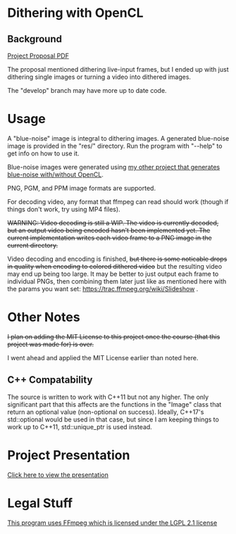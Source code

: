 # Dithering with OpenCL

## Background

[Project Proposal PDF](https://seodisparate.com/static/uploads/EN605.617.81.FA21_ProjectProposal.pdf)

The proposal mentioned dithering live-input frames, but I ended up with just
dithering single images or turning a video into dithered images.

The "develop" branch may have more up to date code.

# Usage

A "blue-noise" image is integral to dithering images. A generated blue-noise
image is provided in the "res/" directory. Run the program with "--help" to get
info on how to use it.

Blue-noise images were generated using [my other project that generates
blue-noise with/without OpenCL](https://git.seodisparate.com/stephenseo/blue_noise_generation).

PNG, PGM, and PPM image formats are supported.

For decoding video, any format that ffmpeg can read should work (though if
things don't work, try using MP4 files).

~~WARNING: Video decoding is still a WIP. The video is currently decoded, but an
output video being encoded hasn't been implemented yet. The current
implementation writes each video frame to a PNG image in the current
directory.~~

Video decoding and encoding is finished, ~~but there is some noticable drops in
quality when encoding to colored dithered video~~ but the resulting video may
end up being too large. It may be better to just output each frame to individual
PNGs, then combining them later just like as mentioned here with the params you
want set: https://trac.ffmpeg.org/wiki/Slideshow .

# Other Notes

~~I plan on adding the MIT License to this project once the course (that this
project was made for) is over.~~

I went ahead and applied the MIT License earlier than noted here.

## C++ Compatability

The source is written to work with C++11 but not any higher. The only
significant part that this affects are the functions in the "Image" class that
return an optional value (non-optional on success). Ideally, C++17's
std::optional would be used in that case, but since I am keeping things to work
up to C++11, std::unique\_ptr is used instead.

# Project Presentation

[Click here to view the presentation](https://igpup.seodisparate.com/posts/project_presentation/)

# Legal Stuff

[This program uses FFmpeg which is licensed under the LGPL 2.1 license](https://ffmpeg.org/legal.html)
